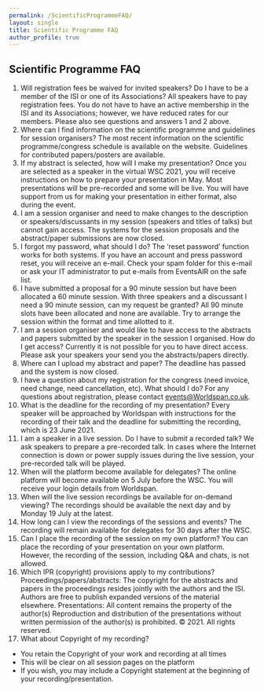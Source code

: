 ```yaml
---
permalink: /ScientificProgrammeFAQ/
layout: single
title: Scientific Programme FAQ
author_profile: true
---
```

## Scientific Programme FAQ

1. Will registration fees be waived for invited speakers? Do I have to be a member of the ISI or one of its Associations?
All speakers have to pay registration fees. You do not have to have an active membership in the ISI and its Associations; however, we have reduced rates for our members. Please also see questions and answers 1 and 2 above.
2. Where can I find information on the scientific programme and guidelines for session organisers?
The most recent information on the scientific programme/congress schedule is available on the website. Guidelines for contributed papers/posters are available.
3. If my abstract is selected, how will I make my presentation?
Once you are selected as a speaker in the virtual WSC 2021, you will receive instructions on how to prepare your presentation in May. Most presentations will be pre-recorded and some will be live. You will have support from us for making your presentation in either format, also during the event.
4. I am a session organiser and need to make changes to the description or speakers/discussants in my session (speakers and titles of talks) but cannot gain access.
The systems for the session proposals and the abstract/paper submissions are now closed. 
5. I forgot my password, what should I do?
The ‘reset password’ function works for both systems. If you have an account and press password reset, you will receive an e-mail. Check your spam folder for this e-mail or ask your IT administrator to put e-mails from EventsAIR on the safe list.
6. I have submitted a proposal for a 90 minute session but have been allocated a 60 minute session. With three speakers and a discussant I need a 90 minute session, can my request be granted?
All 90 minute slots have been allocated and none are available. Try to arrange the session within the format and time allotted to it.
7. I am a session organiser and would like to have access to the abstracts and papers submitted by the speaker in the session I organised. How do I get access?
Currently it is not possible for you to have direct access. Please ask your speakers your send you the abstracts/papers directly.
8. Where can I upload my abstract and paper?
The deadline has passed and the system is now closed.
9. I have a question about my registration for the congress (need invoice, need change, need cancellation, etc). What should I do?
For any questions about registration, please contact events@Worldspan.co.uk.
10. What is the deadline for the recording of my presentation?
Every speaker will be approached by Worldspan with instructions for the recording of their talk and the deadline for submitting the recording, which is 23 June 2021.
11. I am a speaker in a live session. Do I have to submit a recorded talk?
We ask speakers to prepare a pre-recorded talk. In cases where the Internet connection is down or power supply issues during the live session, your pre-recorded talk will be played.
12. When will the platform become available for delegates?
The online platform will become available on 5 July before the WSC. You will receive your login details from Worldspan.
13. When will the live session recordings be available for on-demand viewing?
The recordings should be available the next day and by Monday 19 July at the latest.
14. How long can I view the recordings of the sessions and events?
The recording will remain available for delegates for 30 days after the WSC.
15. Can I place the recording of the session on my own platform?
You can place the recording of your presentation on your own platform. However, the recording of the session, including Q&A and chats, is not allowed.
16. Which IPR (copyright) provisions apply to my contributions?
Proceedings/papers/abstracts:
The copyright for the abstracts and papers in the proceedings resides jointly with the authors and the ISI. Authors are free to publish expanded versions of the material elsewhere.
Presentations:
All content remains the property of the author(s)  Reproduction and distribution of the presentations without written permission of the author(s) is prohibited. © 2021. All rights reserved.
17. What about Copyright of my recording?
- You retain the Copyright of your work and recording at all times
- This will be clear on all session pages on the platform
- If you wish, you may include a Copyright statement at the beginning of your recording/presentation.
